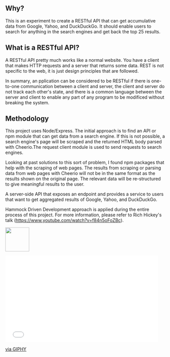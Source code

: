 ## Why?

This is an experiment to create a RESTful API that can get accumulative data from
Google, Yahoo, and DuckDuckGo. It should enable users to search for anything in the search engines and get back the top 25 results.

## What is a RESTful API?

A RESTful API pretty much works like a normal website. You have a client that makes HTTP requests and a server that returns some data. REST is not specific to the web, it is just design principles that are followed.

In summary, an pplication can be considered to be RESTful if there is one-to-one communication between a client and server, the client and server do not track each other's state, and there is a common language between the server and client to enable any part of any program to be modificed without breaking the system.

## Methodology

This project uses Node/Express. The initial approach is to find an API or npm module that can get data from a search engine. If this is not possible, a search engine's page will be scraped and the returned HTML body parsed with Cheerio.The request client module is used to send requests to search engines.

Looking at past solutions to this sort of problem, I found npm packages that help with the scraping of web pages. The results from scraping or parsing data from web pages with Cheerio will not be in the same format as the results shown on the original page. The relevant data will be re-structured to give meaningful results to the user.

A server-side API that exposes an endpoint and provides a service to users that want to get aggregated results of Google, Yahoo, and DuckDuckGo.

Hammock Driven Development approach is applied during the entire process of this project. For more information, please refer to Rich Hickey's talk (https://www.youtube.com/watch?v=f84n5oFoZBc).

<a href='http://www.recurse.com' title='Made with love at the Recurse Center'><img src='https://cloud.githubusercontent.com/assets/2883345/11322975/9e575dce-910b-11e5-9f47-1fb1b530a4bd.png' height='75px'/></a>

<iframe src="//giphy.com/embed/BNKVtYZm5nw5O" width="480" height="269" frameBorder="0" class="giphy-embed" allowFullScreen></iframe><p><a href="http://giphy.com/gifs/tiger-teeth-roar-BNKVtYZm5nw5O">via GIPHY</a></p>
